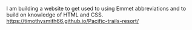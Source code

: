 I am building a website to get used to using Emmet abbreviations and to build on knowledge of HTML and CSS.
https://timothysmith66.github.io/Pacific-trails-resort/